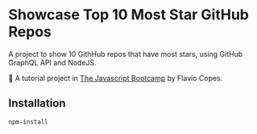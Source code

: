 # Showcase Top 10 Most Star GitHub Repos

A project to show 10 GithHub repos that have most stars, using GitHub GraphQL API and NodeJS.

📝 A tutorial project in [The Javascript Bootcamp](https://thejsbootcamp.com/) by Flavio Copes.

## Installation

`npm-install`
